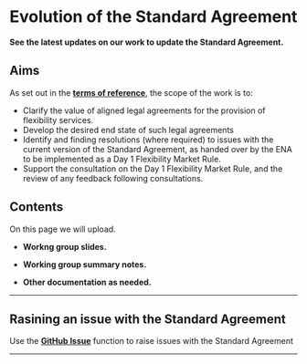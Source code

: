 # Evolution of the Standard Agreement

**See the latest updates on our work to update the Standard Agreement.**

## Aims

As set out in the **[terms of reference](https://github.com/mez-FMDA/Market-Facilitator-FMAR/tree/main/docs/Market_Facilitator/Flexibiliy_Market_Rules_Development/Evolution_of_the_Standard_Agreement/Terms_of_Reference_Standard_Agreement.pdf)**, the scope of the work is to: 
*	Clarify the value of aligned legal agreements for the provision of flexibility services. 
*	Develop the desired end state of such legal agreements
*	Identify and finding resolutions (where required) to issues with the current version of the Standard Agreement, as handed over by the ENA to be implemented as a Day 1 Flexibility Market Rule. 
*	Support the consultation on the Day 1 Flexibility Market Rule, and the review of any feedback following consultations. 


## Contents

On this page we will upload. 

*   **Workng group slides.**

*   **Working group summary notes.** 

*   **Other documentation as needed.** 

---

## Rasining an issue with the Standard Agreement

Use the **[GitHub Issue](https://github.com/mez-FMDA/MF.github.io/issues)** function to raise issues with the Standard Agreement

---


